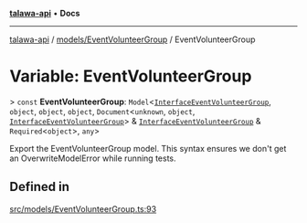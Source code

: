 [**talawa-api**](../../../README.md) • **Docs**

***

[talawa-api](../../../modules.md) / [models/EventVolunteerGroup](../README.md) / EventVolunteerGroup

# Variable: EventVolunteerGroup

\> `const` **EventVolunteerGroup**: `Model`\<[`InterfaceEventVolunteerGroup`](../interfaces/InterfaceEventVolunteerGroup.md), `object`, `object`, `object`, `Document`\<`unknown`, `object`, [`InterfaceEventVolunteerGroup`](../interfaces/InterfaceEventVolunteerGroup.md)\> & [`InterfaceEventVolunteerGroup`](../interfaces/InterfaceEventVolunteerGroup.md) & `Required`\<`object`\>, `any`\>

Export the EventVolunteerGroup model.
This syntax ensures we don't get an OverwriteModelError while running tests.

## Defined in

[src/models/EventVolunteerGroup.ts:93](https://github.com/PalisadoesFoundation/talawa-api/blob/f9e8275b1ddff2d3edcec79ee3b37c07998f6cc3/src/models/EventVolunteerGroup.ts#L93)
